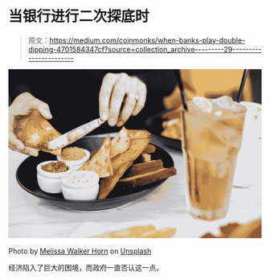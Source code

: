 # 当银行进行二次探底时

> 原文：<https://medium.com/coinmonks/when-banks-play-double-dipping-4701584347cf?source=collection_archive---------29----------------------->

![](img/dc6cfa8dd0dd948dde26b23541c27fba.png)

Photo by [Melissa Walker Horn](https://unsplash.com/@sugercoatit?utm_source=medium&utm_medium=referral) on [Unsplash](https://unsplash.com?utm_source=medium&utm_medium=referral)

经济陷入了巨大的困境，而政府一直否认这一点。